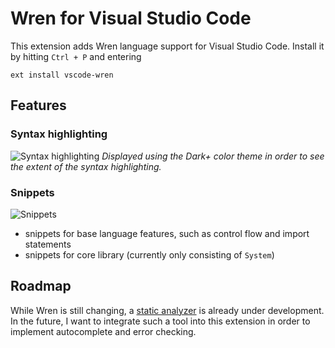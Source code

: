 # Wren for Visual Studio Code

This extension adds Wren language support for Visual Studio Code. Install it by hitting `Ctrl + P` and entering

```
ext install vscode-wren
```

## Features

### Syntax highlighting
![Syntax highlighting](https://raw.githubusercontent.com/Nelarius/vscode-wren/master/images/syntax-highlighting.png?token=ADH_jKJ5SJcQi5Rp3pUv6DtkvqlAmMfPks5XboouwA%3D%3D)
*Displayed using the Dark+ color theme in order to see the extent of the syntax highlighting.*
### Snippets
![Snippets](https://raw.githubusercontent.com/Nelarius/vscode-wren/master/images/if-snippet.png?token=ADH_jEsK4hwaFFs6ajdENMX0WQgNt3WAks5XbowswA%3D%3D)
* snippets for base language features, such as control flow and import statements
* snippets for core library (currently only consisting of `System`)

## Roadmap

While Wren is still changing, a [static analyzer](https://github.com/munificent/wrenalyzer) is already under development. In the future, I want to integrate such a tool into this extension in order to implement autocomplete and error checking.
